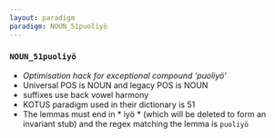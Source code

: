 ```yaml
---
layout: paradigm
paradigm: NOUN_51puoliyö
---
```

### ` NOUN_51puoliyö `

* _Optimisation hack for exceptional compound ’puoliyö’_
* Universal POS is NOUN and legacy POS is NOUN
* suffixes use back vowel harmony
* KOTUS paradigm used in their dictionary is 51
* The lemmas must end in * iyö * (which will be deleted to form an invariant stub) and the regex matching the lemma is ` puoliyö `

